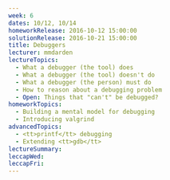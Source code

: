 ```yaml
---
week: 6
dates: 10/12, 10/14
homeworkRelease: 2016-10-12 15:00:00
solutionRelease: 2016-10-21 15:00:00
title: Debuggers
lecturer: mmdarden
lectureTopics:
  - What a debugger (the tool) does
  - What a debugger (the tool) doesn't do
  - What a debugger (the person) must do
  - How to reason about a debugging problem
  - Open: Things that "can't" be debugged?
homeworkTopics:
  - Building a mental model for debugging
  - Introducing valgrind
advancedTopics:
  - <tt>printf</tt> debugging
  - Extending <tt>gdb</tt>
lectureSummary:
leccapWed:
leccapFri:
---
```


